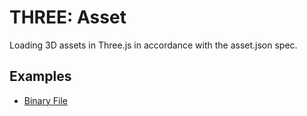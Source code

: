 # THREE: Asset

Loading 3D assets in Three.js in accordance with the asset.json spec.


## Examples

* [Binary File](http://rawgit.com/makesites/three-asset/master/examples/bin.html)
